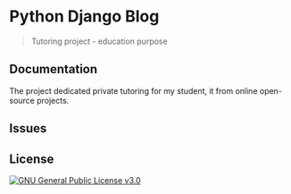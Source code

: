 # Python Django Blog

> Tutoring project - education purpose


## Documentation

The project dedicated private tutoring for my student, it from online open-source projects.

## Issues



## License

[![GNU General Public License v3.0](https://img.shields.io/github/license/genhaiyu/tutoring_django)](https://github.com/genhaiyu/django-app-blog/blob/master/LICENSE)
